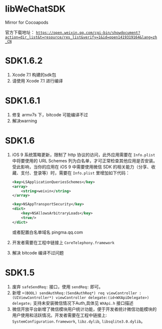 # libWeChatSDK

Mirror for Cocoapods

官方下载地址：
[`https://open.weixin.qq.com/cgi-bin/showdocument?action=dir_list&t=resource/res_list&verify=1&id=open1419319164&lang=zh_CN`](https://open.weixin.qq.com/cgi-bin/showdocument?action=dir_list&t=resource/res_list&verify=1&id=open1419319164&lang=zh_CN)

# SDK1.6.2
1. Xcode 7.1 构建的sdk包
2. 请使用 Xcode 7.1 进行编译

# SDK1.6.1
1. 修复 armv7s 下，bitcode 可能编译不过
2. 解决warning

# SDK1.6

1. iOS 9 系统策略更新，限制了 http 协议的访问，此外应用需要在 `Info.plist` 中将要使用的 URL Schemes 列为白名单，才可正常检查其他应用是否安装。
受此影响，当你的应用在 iOS 9 中需要使用微信 SDK 的相关能力（分享、收藏、支付、登录等）时，需要在 `Info.plist` 里增加如下代码：

    ```xml
    <key>LSApplicationQueriesSchemes</key>
    <array>
        <string>weixin</string>
    </array>
    
    <key>NSAppTransportSecurity</key>
    <dict>
        <key>NSAllowsArbitraryLoads</key>
        <true/>
    </dict>
    ```
    
    或者配置白名单域名 pingma.qq.com

2. 开发者需要在工程中链接上 `CoreTelephony.framework`
3. 解决 bitcode 编译不过问题

# SDK1.5

1. 废弃 `safeSendReq:` 接口，使用 `sendReq:` 即可。
2. 新增 `+(BOOL) sendAuthReq:(SendAuthReq*) req viewController : (UIViewController*) viewController delegate:(id<WXApiDelegate>) delegate;`
支持未安装微信情况下Auth,具体见 `WXApi.h` 接口描述
3. 微信开放平台新增了微信模块用户统计功能，便于开发者统计微信功能模块的用户使用和活跃情况。开发者需要在工程中链接上: `SystemConfiguration.framework`, `libz.dylib`, `libsqlite3.0.dylib`。
